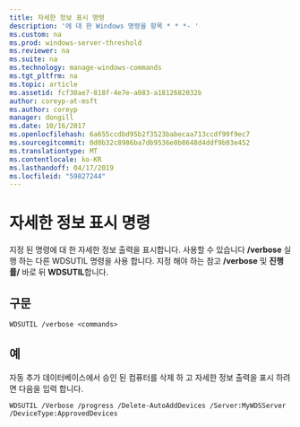 ```yaml
---
title: 자세한 정보 표시 명령
description: '에 대 한 Windows 명령을 항목 * * *- '
ms.custom: na
ms.prod: windows-server-threshold
ms.reviewer: na
ms.suite: na
ms.technology: manage-windows-commands
ms.tgt_pltfrm: na
ms.topic: article
ms.assetid: fcf30ae7-818f-4e7e-a083-a1812682032b
author: coreyp-at-msft
ms.author: coreyp
manager: dongill
ms.date: 10/16/2017
ms.openlocfilehash: 6a655ccdbd95b2f3523babecaa713ccdf99f9ec7
ms.sourcegitcommit: 0d0b32c8986ba7db9536e0b8648d4ddf9b03e452
ms.translationtype: MT
ms.contentlocale: ko-KR
ms.lasthandoff: 04/17/2019
ms.locfileid: "59827244"
---
```

# <a name="the-verbose-command"></a>자세한 정보 표시 명령



지정 된 명령에 대 한 자세한 정보 출력을 표시합니다. 사용할 수 있습니다 **/verbose** 실행 하는 다른 WDSUTIL 명령을 사용 합니다. 지정 해야 하는 참고 **/verbose** 및 **진행률/** 바로 뒤 **WDSUTIL**합니다.

## <a name="syntax"></a>구문

```
WDSUTIL /verbose <commands>
```

## <a name="examples"></a>예

자동 추가 데이터베이스에서 승인 된 컴퓨터를 삭제 하 고 자세한 정보 출력을 표시 하려면 다음을 입력 합니다.
```
WDSUTIL /Verbose /progress /Delete-AutoAddDevices /Server:MyWDSServer /DeviceType:ApprovedDevices
```